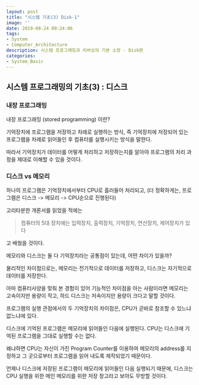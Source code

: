 ```yaml
---
layout: post
title: "시스템 기초(3) Disk-1"
image: ''
date: 2019-08-24 09:24:06
tags: 
- System
- Computer_Architecture
description: 시스템 프로그래밍과 리버싱의 기본 소양 - Disk편
categories:
- System_Basic
---
```



## 시스템 프로그래밍의 기초(3) : 디스크

###  내장 프로그래밍

내장 프로그래밍 (stored programming) 이란?

기억장치에 프로그램을 저장하고 차례로 실행하는 방식, 즉
기억장치에 저장되어 있는 프로그램을 차례로 읽어들인 후 컴퓨터를 실행시키는 방식을 말한다.

따라서 기억장치가 데이터를 어떻게 처리하고 저장하는지를 알아야
프로그램의 처리 과정을 제대로 이해할 수 있을 것이다.


### 디스크 vs 메모리

하나의 프로그램은 기억장치에서부터 CPU로 흘러들어 처리되고,
(더 정확하게는, 프로그램은 디스크 -> 메모리 -> CPU순으로 진행된다)

고리타분한 개론서를 읽었을 적에는 

> 컴퓨터의 5대 장치에는 입력장치, 출력장치, 기억장치, 연산장치, 제어장치가 있다

고 배웠을 것이다.

메모리와 디스크는 둘 다 기억장치라는 공통점이 있는데, 어떤 차이가 있을까? 

물리적인 차이점으로는, 메모리는 전기적으로 데이터를 저장하고,
디스크는 자기적으로 데이터를 저장한다.

아마 컴퓨터사양을 맞춰 본 경험이 있어 기능적인 차이점을 아는 사람이라면 메모리는 고속이지만 용량이 작고,
하드 디스크는 저속이지만 용량이 크다고 말할 것이다.

프로그램의 실행 관점에서의 두 기억장치의 차이점은, CPU가 곧바로 참조할 수 있느냐 없느냐에 있다.

디스크에 기억된 프로그램은 메모리에 읽어들인 다음에 실행된다.
CPU는 디스크에 기억된 프로그램을 그대로 실행할 수는 없다.

왜냐하면 CPU는 자신이 가진  Program Counter를 이용하여 메모리의 address를 지정하고 그 곳으로부터 프로그램을 읽어 내도록 제작되었기 때문이다.

언제나 디스크에 저장된 프로그램이 메모리에 읽어들인 다음 실행되기 때문에, 디스크는 CPU 실행을 위한 메인 메모리를 위한 저장 창고라고 보아도 무방할 것이다.
